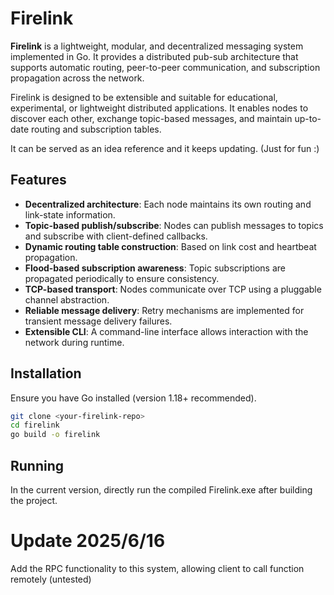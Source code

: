 # Firelink

**Firelink** is a lightweight, modular, and decentralized messaging system implemented in Go. It provides a distributed pub-sub architecture that supports automatic routing, peer-to-peer communication, and subscription propagation across the network.

Firelink is designed to be extensible and suitable for educational, experimental, or lightweight distributed applications. It enables nodes to discover each other, exchange topic-based messages, and maintain up-to-date routing and subscription tables.

It can be served as an idea reference and it keeps updating. (Just for fun :)

## Features

- **Decentralized architecture**: Each node maintains its own routing and link-state information.
- **Topic-based publish/subscribe**: Nodes can publish messages to topics and subscribe with client-defined callbacks.
- **Dynamic routing table construction**: Based on link cost and heartbeat propagation.
- **Flood-based subscription awareness**: Topic subscriptions are propagated periodically to ensure consistency.
- **TCP-based transport**: Nodes communicate over TCP using a pluggable channel abstraction.
- **Reliable message delivery**: Retry mechanisms are implemented for transient message delivery failures.
- **Extensible CLI**: A command-line interface allows interaction with the network during runtime.

## Installation

Ensure you have Go installed (version 1.18+ recommended).

```bash
git clone <your-firelink-repo>
cd firelink
go build -o firelink
```

## Running

In the current version, directly run the compiled Firelink.exe after building the project.



# Update 2025/6/16

Add the RPC functionality to this system, allowing client to call function remotely (untested)
